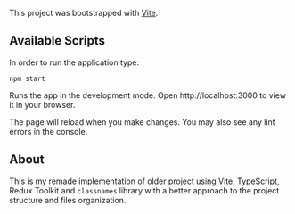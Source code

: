 This project was bootstrapped with [Vite](https://vitejs.dev/).

## Available Scripts

In order to run the application type:

`npm start`

Runs the app in the development mode.
Open http://localhost:3000 to view it in your browser.

The page will reload when you make changes.
You may also see any lint errors in the console.

## About

This is my remade implementation of older project using Vite, TypeScript, Redux Toolkit and  `classnames` library with a
better approach to the project structure and files organization.
